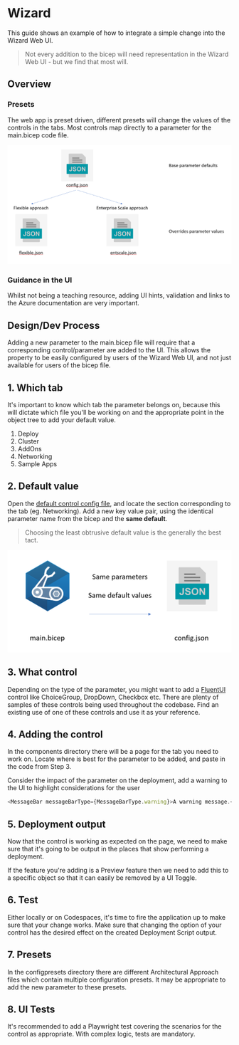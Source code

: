 # Wizard

This guide shows an example of how to integrate a simple change into the Wizard Web UI.

> Not every addition to the bicep will need representation in the Wizard Web UI - but we find that most will.

## Overview

### Presets

The web app is preset driven, different presets will change the values of the controls in the tabs. Most controls map directly to a parameter for the main.bicep code file.

![overlay preset json](wiz-overlay-config.png)

### Guidance in the UI

Whilst not being a teaching resource, adding UI hints, validation and links to the Azure documentation are very important.

## Design/Dev Process

Adding a new parameter to the main.bicep file will require that a corresponding control/parameter are added to the UI. This allows the property to be easily configured by users of the Wizard Web UI, and not just available for users of the bicep file.

## 1. Which tab

It's important to know which tab the parameter belongs on, because this will dictate which file you'll be working on and the appropriate point in the object tree to add your default value.

1. Deploy
1. Cluster
1. AddOns
1. Networking
1. Sample Apps

## 2. Default value

Open the [default control config file](../helper/src/config.json), and locate the section corresponding to the tab (eg. Networking). Add a new key value pair, using the identical parameter name from the bicep and the **same default**.

> Choosing the least obtrusive default value is the generally the best tact.

![bicep config](wiz-bicep-config.png)

## 3. What control

Depending on the type of the parameter, you might want to add a [FluentUI](https://developer.microsoft.com/fluentui#/controls/web) control like ChoiceGroup, DropDown, Checkbox etc. There are plenty of samples of these controls being used throughout the codebase. Find an existing use of one of these controls and use it as your reference.

## 4. Adding the control

In the components directory there will be a page for the tab you need to work on.
Locate where is best for the parameter to be added, and paste in the code from Step 3.

Consider the impact of the parameter on the deployment, add a warning to the UI to highlight considerations for the user

```javascript
<MessageBar messageBarType={MessageBarType.warning}>A warning message.</MessageBar>
```

## 5. Deployment output

Now that the control is working as expected on the page, we need to make sure that it's going to be output in the places that show performing a deployment.

If the feature you're adding is a Preview feature then we need to add this to a specific object so that it can easily be removed by a UI Toggle.

## 6. Test

Either locally or on Codespaces, it's time to fire the application up to make sure that your change works.
Make sure that changing the option of your control has the desired effect on the created Deployment Script output.

## 7. Presets

In the configpresets directory there are different Architectural Approach files which contain multiple configuration presets. It may be appropriate to add the new parameter to these presets.

## 8. UI Tests

It's recommended to add a Playwright test covering the scenarios for the control as appropriate. With complex logic, tests are mandatory.

